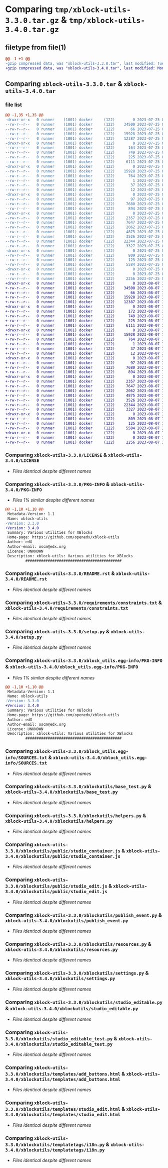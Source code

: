 # Comparing `tmp/xblock-utils-3.3.0.tar.gz` & `tmp/xblock-utils-3.4.0.tar.gz`

## filetype from file(1)

```diff
@@ -1 +1 @@
-gzip compressed data, was "xblock-utils-3.3.0.tar", last modified: Tue Jul 25 07:29:06 2023, max compression
+gzip compressed data, was "xblock-utils-3.4.0.tar", last modified: Mon Aug  7 14:23:29 2023, max compression
```

## Comparing `xblock-utils-3.3.0.tar` & `xblock-utils-3.4.0.tar`

### file list

```diff
@@ -1,35 +1,35 @@
-drwxr-xr-x   0 runner    (1001) docker     (122)        0 2023-07-25 07:29:06.160783 xblock-utils-3.3.0/
--rw-r--r--   0 runner    (1001) docker     (122)    34500 2023-07-25 07:29:01.000000 xblock-utils-3.3.0/LICENSE
--rw-r--r--   0 runner    (1001) docker     (122)       66 2023-07-25 07:29:01.000000 xblock-utils-3.3.0/MANIFEST.in
--rw-r--r--   0 runner    (1001) docker     (122)    15928 2023-07-25 07:29:06.160783 xblock-utils-3.3.0/PKG-INFO
--rw-r--r--   0 runner    (1001) docker     (122)    12387 2023-07-25 07:29:01.000000 xblock-utils-3.3.0/README.rst
-drwxr-xr-x   0 runner    (1001) docker     (122)        0 2023-07-25 07:29:06.152783 xblock-utils-3.3.0/requirements/
--rw-r--r--   0 runner    (1001) docker     (122)      164 2023-07-25 07:29:01.000000 xblock-utils-3.3.0/requirements/base.in
--rw-r--r--   0 runner    (1001) docker     (122)      749 2023-07-25 07:29:01.000000 xblock-utils-3.3.0/requirements/constraints.txt
--rw-r--r--   0 runner    (1001) docker     (122)      225 2023-07-25 07:29:06.160783 xblock-utils-3.3.0/setup.cfg
--rw-r--r--   0 runner    (1001) docker     (122)     6111 2023-07-25 07:29:01.000000 xblock-utils-3.3.0/setup.py
-drwxr-xr-x   0 runner    (1001) docker     (122)        0 2023-07-25 07:29:06.152783 xblock-utils-3.3.0/xblock_utils.egg-info/
--rw-r--r--   0 runner    (1001) docker     (122)    15928 2023-07-25 07:29:05.000000 xblock-utils-3.3.0/xblock_utils.egg-info/PKG-INFO
--rw-r--r--   0 runner    (1001) docker     (122)      764 2023-07-25 07:29:06.000000 xblock-utils-3.3.0/xblock_utils.egg-info/SOURCES.txt
--rw-r--r--   0 runner    (1001) docker     (122)        1 2023-07-25 07:29:05.000000 xblock-utils-3.3.0/xblock_utils.egg-info/dependency_links.txt
--rw-r--r--   0 runner    (1001) docker     (122)       37 2023-07-25 07:29:05.000000 xblock-utils-3.3.0/xblock_utils.egg-info/requires.txt
--rw-r--r--   0 runner    (1001) docker     (122)       12 2023-07-25 07:29:05.000000 xblock-utils-3.3.0/xblock_utils.egg-info/top_level.txt
-drwxr-xr-x   0 runner    (1001) docker     (122)        0 2023-07-25 07:29:06.156783 xblock-utils-3.3.0/xblockutils/
--rw-r--r--   0 runner    (1001) docker     (122)       97 2023-07-25 07:29:01.000000 xblock-utils-3.3.0/xblockutils/__init__.py
--rw-r--r--   0 runner    (1001) docker     (122)     7680 2023-07-25 07:29:01.000000 xblock-utils-3.3.0/xblockutils/base_test.py
--rw-r--r--   0 runner    (1001) docker     (122)      894 2023-07-25 07:29:01.000000 xblock-utils-3.3.0/xblockutils/helpers.py
-drwxr-xr-x   0 runner    (1001) docker     (122)        0 2023-07-25 07:29:06.160783 xblock-utils-3.3.0/xblockutils/public/
--rw-r--r--   0 runner    (1001) docker     (122)     2357 2023-07-25 07:29:01.000000 xblock-utils-3.3.0/xblockutils/public/studio_container.js
--rw-r--r--   0 runner    (1001) docker     (122)     7647 2023-07-25 07:29:01.000000 xblock-utils-3.3.0/xblockutils/public/studio_edit.js
--rw-r--r--   0 runner    (1001) docker     (122)     2062 2023-07-25 07:29:01.000000 xblock-utils-3.3.0/xblockutils/publish_event.py
--rw-r--r--   0 runner    (1001) docker     (122)     4875 2023-07-25 07:29:01.000000 xblock-utils-3.3.0/xblockutils/resources.py
--rw-r--r--   0 runner    (1001) docker     (122)     3526 2023-07-25 07:29:01.000000 xblock-utils-3.3.0/xblockutils/settings.py
--rw-r--r--   0 runner    (1001) docker     (122)    22344 2023-07-25 07:29:01.000000 xblock-utils-3.3.0/xblockutils/studio_editable.py
--rw-r--r--   0 runner    (1001) docker     (122)     3327 2023-07-25 07:29:01.000000 xblock-utils-3.3.0/xblockutils/studio_editable_test.py
-drwxr-xr-x   0 runner    (1001) docker     (122)        0 2023-07-25 07:29:06.160783 xblock-utils-3.3.0/xblockutils/templates/
--rw-r--r--   0 runner    (1001) docker     (122)      809 2023-07-25 07:29:01.000000 xblock-utils-3.3.0/xblockutils/templates/add_buttons.html
--rw-r--r--   0 runner    (1001) docker     (122)      125 2023-07-25 07:29:01.000000 xblock-utils-3.3.0/xblockutils/templates/default_preview_view.html
--rw-r--r--   0 runner    (1001) docker     (122)     5584 2023-07-25 07:29:01.000000 xblock-utils-3.3.0/xblockutils/templates/studio_edit.html
-drwxr-xr-x   0 runner    (1001) docker     (122)        0 2023-07-25 07:29:06.160783 xblock-utils-3.3.0/xblockutils/templatetags/
--rw-r--r--   0 runner    (1001) docker     (122)        0 2023-07-25 07:29:01.000000 xblock-utils-3.3.0/xblockutils/templatetags/__init__.py
--rw-r--r--   0 runner    (1001) docker     (122)     2256 2023-07-25 07:29:01.000000 xblock-utils-3.3.0/xblockutils/templatetags/i18n.py
+drwxr-xr-x   0 runner    (1001) docker     (122)        0 2023-08-07 14:23:29.449435 xblock-utils-3.4.0/
+-rw-r--r--   0 runner    (1001) docker     (122)    34500 2023-08-07 14:23:26.000000 xblock-utils-3.4.0/LICENSE
+-rw-r--r--   0 runner    (1001) docker     (122)       66 2023-08-07 14:23:26.000000 xblock-utils-3.4.0/MANIFEST.in
+-rw-r--r--   0 runner    (1001) docker     (122)    15928 2023-08-07 14:23:29.449435 xblock-utils-3.4.0/PKG-INFO
+-rw-r--r--   0 runner    (1001) docker     (122)    12387 2023-08-07 14:23:26.000000 xblock-utils-3.4.0/README.rst
+drwxr-xr-x   0 runner    (1001) docker     (122)        0 2023-08-07 14:23:29.449435 xblock-utils-3.4.0/requirements/
+-rw-r--r--   0 runner    (1001) docker     (122)      172 2023-08-07 14:23:26.000000 xblock-utils-3.4.0/requirements/base.in
+-rw-r--r--   0 runner    (1001) docker     (122)      749 2023-08-07 14:23:26.000000 xblock-utils-3.4.0/requirements/constraints.txt
+-rw-r--r--   0 runner    (1001) docker     (122)      225 2023-08-07 14:23:29.449435 xblock-utils-3.4.0/setup.cfg
+-rw-r--r--   0 runner    (1001) docker     (122)     6111 2023-08-07 14:23:26.000000 xblock-utils-3.4.0/setup.py
+drwxr-xr-x   0 runner    (1001) docker     (122)        0 2023-08-07 14:23:29.449435 xblock-utils-3.4.0/xblock_utils.egg-info/
+-rw-r--r--   0 runner    (1001) docker     (122)    15928 2023-08-07 14:23:29.000000 xblock-utils-3.4.0/xblock_utils.egg-info/PKG-INFO
+-rw-r--r--   0 runner    (1001) docker     (122)      764 2023-08-07 14:23:29.000000 xblock-utils-3.4.0/xblock_utils.egg-info/SOURCES.txt
+-rw-r--r--   0 runner    (1001) docker     (122)        1 2023-08-07 14:23:29.000000 xblock-utils-3.4.0/xblock_utils.egg-info/dependency_links.txt
+-rw-r--r--   0 runner    (1001) docker     (122)       37 2023-08-07 14:23:29.000000 xblock-utils-3.4.0/xblock_utils.egg-info/requires.txt
+-rw-r--r--   0 runner    (1001) docker     (122)       12 2023-08-07 14:23:29.000000 xblock-utils-3.4.0/xblock_utils.egg-info/top_level.txt
+drwxr-xr-x   0 runner    (1001) docker     (122)        0 2023-08-07 14:23:29.449435 xblock-utils-3.4.0/xblockutils/
+-rw-r--r--   0 runner    (1001) docker     (122)       97 2023-08-07 14:23:26.000000 xblock-utils-3.4.0/xblockutils/__init__.py
+-rw-r--r--   0 runner    (1001) docker     (122)     7680 2023-08-07 14:23:26.000000 xblock-utils-3.4.0/xblockutils/base_test.py
+-rw-r--r--   0 runner    (1001) docker     (122)      894 2023-08-07 14:23:26.000000 xblock-utils-3.4.0/xblockutils/helpers.py
+drwxr-xr-x   0 runner    (1001) docker     (122)        0 2023-08-07 14:23:29.449435 xblock-utils-3.4.0/xblockutils/public/
+-rw-r--r--   0 runner    (1001) docker     (122)     2357 2023-08-07 14:23:26.000000 xblock-utils-3.4.0/xblockutils/public/studio_container.js
+-rw-r--r--   0 runner    (1001) docker     (122)     7647 2023-08-07 14:23:26.000000 xblock-utils-3.4.0/xblockutils/public/studio_edit.js
+-rw-r--r--   0 runner    (1001) docker     (122)     2062 2023-08-07 14:23:26.000000 xblock-utils-3.4.0/xblockutils/publish_event.py
+-rw-r--r--   0 runner    (1001) docker     (122)     4875 2023-08-07 14:23:26.000000 xblock-utils-3.4.0/xblockutils/resources.py
+-rw-r--r--   0 runner    (1001) docker     (122)     3526 2023-08-07 14:23:26.000000 xblock-utils-3.4.0/xblockutils/settings.py
+-rw-r--r--   0 runner    (1001) docker     (122)    22344 2023-08-07 14:23:26.000000 xblock-utils-3.4.0/xblockutils/studio_editable.py
+-rw-r--r--   0 runner    (1001) docker     (122)     3327 2023-08-07 14:23:26.000000 xblock-utils-3.4.0/xblockutils/studio_editable_test.py
+drwxr-xr-x   0 runner    (1001) docker     (122)        0 2023-08-07 14:23:29.449435 xblock-utils-3.4.0/xblockutils/templates/
+-rw-r--r--   0 runner    (1001) docker     (122)      809 2023-08-07 14:23:26.000000 xblock-utils-3.4.0/xblockutils/templates/add_buttons.html
+-rw-r--r--   0 runner    (1001) docker     (122)      125 2023-08-07 14:23:26.000000 xblock-utils-3.4.0/xblockutils/templates/default_preview_view.html
+-rw-r--r--   0 runner    (1001) docker     (122)     5584 2023-08-07 14:23:26.000000 xblock-utils-3.4.0/xblockutils/templates/studio_edit.html
+drwxr-xr-x   0 runner    (1001) docker     (122)        0 2023-08-07 14:23:29.449435 xblock-utils-3.4.0/xblockutils/templatetags/
+-rw-r--r--   0 runner    (1001) docker     (122)        0 2023-08-07 14:23:26.000000 xblock-utils-3.4.0/xblockutils/templatetags/__init__.py
+-rw-r--r--   0 runner    (1001) docker     (122)     2256 2023-08-07 14:23:26.000000 xblock-utils-3.4.0/xblockutils/templatetags/i18n.py
```

### Comparing `xblock-utils-3.3.0/LICENSE` & `xblock-utils-3.4.0/LICENSE`

 * *Files identical despite different names*

### Comparing `xblock-utils-3.3.0/PKG-INFO` & `xblock-utils-3.4.0/PKG-INFO`

 * *Files 1% similar despite different names*

```diff
@@ -1,10 +1,10 @@
 Metadata-Version: 1.1
 Name: xblock-utils
-Version: 3.3.0
+Version: 3.4.0
 Summary: Various utilities for XBlocks
 Home-page: https://github.com/openedx/xblock-utils
 Author: edX
 Author-email: oscm@edx.org
 License: UNKNOWN
 Description: xblock-utils: Various utilities for XBlocks
         ###########################################
```

### Comparing `xblock-utils-3.3.0/README.rst` & `xblock-utils-3.4.0/README.rst`

 * *Files identical despite different names*

### Comparing `xblock-utils-3.3.0/requirements/constraints.txt` & `xblock-utils-3.4.0/requirements/constraints.txt`

 * *Files identical despite different names*

### Comparing `xblock-utils-3.3.0/setup.py` & `xblock-utils-3.4.0/setup.py`

 * *Files identical despite different names*

### Comparing `xblock-utils-3.3.0/xblock_utils.egg-info/PKG-INFO` & `xblock-utils-3.4.0/xblock_utils.egg-info/PKG-INFO`

 * *Files 1% similar despite different names*

```diff
@@ -1,10 +1,10 @@
 Metadata-Version: 1.1
 Name: xblock-utils
-Version: 3.3.0
+Version: 3.4.0
 Summary: Various utilities for XBlocks
 Home-page: https://github.com/openedx/xblock-utils
 Author: edX
 Author-email: oscm@edx.org
 License: UNKNOWN
 Description: xblock-utils: Various utilities for XBlocks
         ###########################################
```

### Comparing `xblock-utils-3.3.0/xblock_utils.egg-info/SOURCES.txt` & `xblock-utils-3.4.0/xblock_utils.egg-info/SOURCES.txt`

 * *Files identical despite different names*

### Comparing `xblock-utils-3.3.0/xblockutils/base_test.py` & `xblock-utils-3.4.0/xblockutils/base_test.py`

 * *Files identical despite different names*

### Comparing `xblock-utils-3.3.0/xblockutils/helpers.py` & `xblock-utils-3.4.0/xblockutils/helpers.py`

 * *Files identical despite different names*

### Comparing `xblock-utils-3.3.0/xblockutils/public/studio_container.js` & `xblock-utils-3.4.0/xblockutils/public/studio_container.js`

 * *Files identical despite different names*

### Comparing `xblock-utils-3.3.0/xblockutils/public/studio_edit.js` & `xblock-utils-3.4.0/xblockutils/public/studio_edit.js`

 * *Files identical despite different names*

### Comparing `xblock-utils-3.3.0/xblockutils/publish_event.py` & `xblock-utils-3.4.0/xblockutils/publish_event.py`

 * *Files identical despite different names*

### Comparing `xblock-utils-3.3.0/xblockutils/resources.py` & `xblock-utils-3.4.0/xblockutils/resources.py`

 * *Files identical despite different names*

### Comparing `xblock-utils-3.3.0/xblockutils/settings.py` & `xblock-utils-3.4.0/xblockutils/settings.py`

 * *Files identical despite different names*

### Comparing `xblock-utils-3.3.0/xblockutils/studio_editable.py` & `xblock-utils-3.4.0/xblockutils/studio_editable.py`

 * *Files identical despite different names*

### Comparing `xblock-utils-3.3.0/xblockutils/studio_editable_test.py` & `xblock-utils-3.4.0/xblockutils/studio_editable_test.py`

 * *Files identical despite different names*

### Comparing `xblock-utils-3.3.0/xblockutils/templates/add_buttons.html` & `xblock-utils-3.4.0/xblockutils/templates/add_buttons.html`

 * *Files identical despite different names*

### Comparing `xblock-utils-3.3.0/xblockutils/templates/studio_edit.html` & `xblock-utils-3.4.0/xblockutils/templates/studio_edit.html`

 * *Files identical despite different names*

### Comparing `xblock-utils-3.3.0/xblockutils/templatetags/i18n.py` & `xblock-utils-3.4.0/xblockutils/templatetags/i18n.py`

 * *Files identical despite different names*

